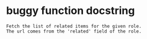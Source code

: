 # buggy function docstring

```text
Fetch the list of related items for the given role.
The url comes from the 'related' field of the role.
```
